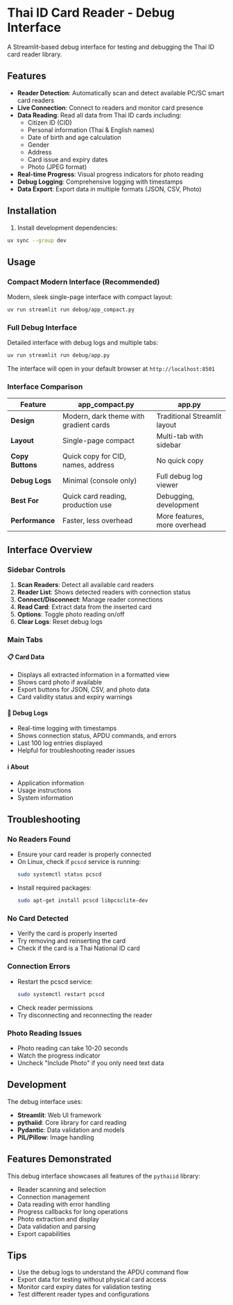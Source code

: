 # Thai ID Card Reader - Debug Interface

A Streamlit-based debug interface for testing and debugging the Thai ID card reader library.

## Features

- **Reader Detection**: Automatically scan and detect available PC/SC smart card readers
- **Live Connection**: Connect to readers and monitor card presence
- **Data Reading**: Read all data from Thai ID cards including:
  - Citizen ID (CID)
  - Personal information (Thai & English names)
  - Date of birth and age calculation
  - Gender
  - Address
  - Card issue and expiry dates
  - Photo (JPEG format)
- **Real-time Progress**: Visual progress indicators for photo reading
- **Debug Logging**: Comprehensive logging with timestamps
- **Data Export**: Export data in multiple formats (JSON, CSV, Photo)

## Installation

1. Install development dependencies:
```bash
uv sync --group dev
```

## Usage

### Compact Modern Interface (Recommended)

Modern, sleek single-page interface with compact layout:

```bash
uv run streamlit run debug/app_compact.py
```

### Full Debug Interface

Detailed interface with debug logs and multiple tabs:

```bash
uv run streamlit run debug/app.py
```

The interface will open in your default browser at `http://localhost:8501`

### Interface Comparison

| Feature | app_compact.py | app.py |
|---------|----------------|--------|
| **Design** | Modern, dark theme with gradient cards | Traditional Streamlit layout |
| **Layout** | Single-page compact | Multi-tab with sidebar |
| **Copy Buttons** | Quick copy for CID, names, address | No quick copy |
| **Debug Logs** | Minimal (console only) | Full debug log viewer |
| **Best For** | Quick card reading, production use | Debugging, development |
| **Performance** | Faster, less overhead | More features, more overhead |

## Interface Overview

### Sidebar Controls

1. **Scan Readers**: Detect all available card readers
2. **Reader List**: Shows detected readers with connection status
3. **Connect/Disconnect**: Manage reader connections
4. **Read Card**: Extract data from the inserted card
5. **Options**: Toggle photo reading on/off
6. **Clear Logs**: Reset debug logs

### Main Tabs

#### 📋 Card Data
- Displays all extracted information in a formatted view
- Shows card photo if available
- Export buttons for JSON, CSV, and photo data
- Card validity status and expiry warnings

#### 🐛 Debug Logs
- Real-time logging with timestamps
- Shows connection status, APDU commands, and errors
- Last 100 log entries displayed
- Helpful for troubleshooting reader issues

#### ℹ️ About
- Application information
- Usage instructions
- System information

## Troubleshooting

### No Readers Found
- Ensure your card reader is properly connected
- On Linux, check if `pcscd` service is running:
  ```bash
  sudo systemctl status pcscd
  ```
- Install required packages:
  ```bash
  sudo apt-get install pcscd libpcsclite-dev
  ```

### No Card Detected
- Verify the card is properly inserted
- Try removing and reinserting the card
- Check if the card is a Thai National ID card

### Connection Errors
- Restart the pcscd service:
  ```bash
  sudo systemctl restart pcscd
  ```
- Check reader permissions
- Try disconnecting and reconnecting the reader

### Photo Reading Issues
- Photo reading can take 10-20 seconds
- Watch the progress indicator
- Uncheck "Include Photo" if you only need text data

## Development

The debug interface uses:
- **Streamlit**: Web UI framework
- **pythaiid**: Core library for card reading
- **Pydantic**: Data validation and models
- **PIL/Pillow**: Image handling

## Features Demonstrated

This debug interface showcases all features of the `pythaiid` library:

- Reader scanning and selection
- Connection management
- Data reading with error handling
- Progress callbacks for long operations
- Photo extraction and display
- Data validation and parsing
- Export capabilities

## Tips

- Use the debug logs to understand the APDU command flow
- Export data for testing without physical card access
- Monitor card expiry dates for validation testing
- Test different reader types and configurations

